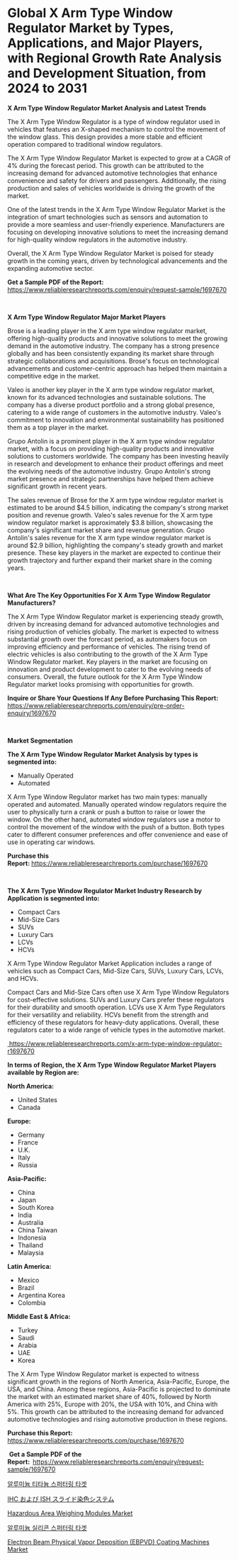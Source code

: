 <p><h1>Global X Arm Type Window Regulator Market by Types, Applications, and Major Players, with Regional Growth Rate Analysis and Development Situation, from 2024 to 2031</h1></p><p><strong>X Arm Type Window Regulator Market Analysis and Latest Trends</strong></p>
<p><p>The X Arm Type Window Regulator is a type of window regulator used in vehicles that features an X-shaped mechanism to control the movement of the window glass. This design provides a more stable and efficient operation compared to traditional window regulators.</p><p>The X Arm Type Window Regulator Market is expected to grow at a CAGR of 4% during the forecast period. This growth can be attributed to the increasing demand for advanced automotive technologies that enhance convenience and safety for drivers and passengers. Additionally, the rising production and sales of vehicles worldwide is driving the growth of the market.</p><p>One of the latest trends in the X Arm Type Window Regulator Market is the integration of smart technologies such as sensors and automation to provide a more seamless and user-friendly experience. Manufacturers are focusing on developing innovative solutions to meet the increasing demand for high-quality window regulators in the automotive industry.</p><p>Overall, the X Arm Type Window Regulator Market is poised for steady growth in the coming years, driven by technological advancements and the expanding automotive sector.</p></p>
<p><strong>Get a Sample PDF of the Report:&nbsp;</strong> <a href="https://www.reliableresearchreports.com/enquiry/request-sample/1697670">https://www.reliableresearchreports.com/enquiry/request-sample/1697670</a></p>
<p>&nbsp;</p>
<p><strong>X Arm Type Window Regulator Major Market Players</strong></p>
<p><p>Brose is a leading player in the X arm type window regulator market, offering high-quality products and innovative solutions to meet the growing demand in the automotive industry. The company has a strong presence globally and has been consistently expanding its market share through strategic collaborations and acquisitions. Brose's focus on technological advancements and customer-centric approach has helped them maintain a competitive edge in the market.</p><p>Valeo is another key player in the X arm type window regulator market, known for its advanced technologies and sustainable solutions. The company has a diverse product portfolio and a strong global presence, catering to a wide range of customers in the automotive industry. Valeo's commitment to innovation and environmental sustainability has positioned them as a top player in the market.</p><p>Grupo Antolin is a prominent player in the X arm type window regulator market, with a focus on providing high-quality products and innovative solutions to customers worldwide. The company has been investing heavily in research and development to enhance their product offerings and meet the evolving needs of the automotive industry. Grupo Antolin's strong market presence and strategic partnerships have helped them achieve significant growth in recent years.</p><p>The sales revenue of Brose for the X arm type window regulator market is estimated to be around $4.5 billion, indicating the company's strong market position and revenue growth. Valeo's sales revenue for the X arm type window regulator market is approximately $3.8 billion, showcasing the company's significant market share and revenue generation. Grupo Antolin's sales revenue for the X arm type window regulator market is around $2.9 billion, highlighting the company's steady growth and market presence. These key players in the market are expected to continue their growth trajectory and further expand their market share in the coming years.</p></p>
<p>&nbsp;</p>
<p><strong>What Are The Key Opportunities For X Arm Type Window Regulator Manufacturers?</strong></p>
<p><p>The X Arm Type Window Regulator market is experiencing steady growth, driven by increasing demand for advanced automotive technologies and rising production of vehicles globally. The market is expected to witness substantial growth over the forecast period, as automakers focus on improving efficiency and performance of vehicles. The rising trend of electric vehicles is also contributing to the growth of the X Arm Type Window Regulator market. Key players in the market are focusing on innovation and product development to cater to the evolving needs of consumers. Overall, the future outlook for the X Arm Type Window Regulator market looks promising with opportunities for growth.</p></p>
<p><strong>Inquire or Share Your Questions If Any Before Purchasing This Report:</strong> <a href="https://www.reliableresearchreports.com/enquiry/pre-order-enquiry/1697670">https://www.reliableresearchreports.com/enquiry/pre-order-enquiry/1697670</a></p>
<p>&nbsp;</p>
<p><strong>Market Segmentation</strong></p>
<p><strong>The X Arm Type Window Regulator Market Analysis by types is segmented into:</strong></p>
<p><ul><li>Manually Operated</li><li>Automated</li></ul></p>
<p><p>X Arm Type Window Regulator market has two main types: manually operated and automated. Manually operated window regulators require the user to physically turn a crank or push a button to raise or lower the window. On the other hand, automated window regulators use a motor to control the movement of the window with the push of a button. Both types cater to different consumer preferences and offer convenience and ease of use in operating car windows.</p></p>
<p><strong>Purchase this Report:&nbsp;</strong><a href="https://www.reliableresearchreports.com/purchase/1697670">https://www.reliableresearchreports.com/purchase/1697670</a></p>
<p>&nbsp;</p>
<p><strong>The X Arm Type Window Regulator Market Industry Research by Application is segmented into:</strong></p>
<p><ul><li>Compact Cars</li><li>Mid-Size Cars</li><li>SUVs</li><li>Luxury Cars</li><li>LCVs</li><li>HCVs</li></ul></p>
<p><p>X Arm Type Window Regulator Market Application includes a range of vehicles such as Compact Cars, Mid-Size Cars, SUVs, Luxury Cars, LCVs, and HCVs. </p><p>Compact Cars and Mid-Size Cars often use X Arm Type Window Regulators for cost-effective solutions. SUVs and Luxury Cars prefer these regulators for their durability and smooth operation. LCVs use X Arm Type Regulators for their versatility and reliability. HCVs benefit from the strength and efficiency of these regulators for heavy-duty applications. Overall, these regulators cater to a wide range of vehicle types in the automotive market.</p></p>
<p><a href="https://www.reliableresearchreports.com/x-arm-type-window-regulator-r1697670">&nbsp;https://www.reliableresearchreports.com/x-arm-type-window-regulator-r1697670</a></p>
<p><strong>In terms of Region, the X Arm Type Window Regulator Market Players available by Region are:</strong></p>
<p>
    <p> <strong> North America: </strong>
        <ul>
            <li>United States</li>
            <li>Canada</li>
        </ul>
        </p> 
    <p> <strong> Europe: </strong>
        <ul>
            <li>Germany</li>
            <li>France</li>
            <li>U.K.</li>
            <li>Italy</li>
            <li>Russia</li>
        </ul>
        </p> 
    <p> <strong> Asia-Pacific: </strong>
        <ul>
            <li>China</li>
            <li>Japan</li>
            <li>South Korea</li>
            <li>India</li>
            <li>Australia</li>
            <li>China Taiwan</li>
            <li>Indonesia</li>
            <li>Thailand</li>
            <li>Malaysia</li>
        </ul>
        </p> 
    <p> <strong> Latin America: </strong>
        <ul>
            <li>Mexico</li>
            <li>Brazil</li>
            <li>Argentina Korea</li>
            <li>Colombia</li>
        </ul>
        </p> 
    <p> <strong> Middle East & Africa: </strong>
        <ul>
            <li>Turkey</li>
            <li>Saudi</li>
            <li>Arabia</li>
            <li>UAE</li>
            <li>Korea</li>
        </ul>
    </p>
    </p>
<p><p>The X Arm Type Window Regulator market is expected to witness significant growth in the regions of North America, Asia-Pacific, Europe, the USA, and China. Among these regions, Asia-Pacific is projected to dominate the market with an estimated market share of 40%, followed by North America with 25%, Europe with 20%, the USA with 10%, and China with 5%. This growth can be attributed to the increasing demand for advanced automotive technologies and rising automotive production in these regions.</p></p>
<p><strong>Purchase this Report: </strong><a href="https://www.reliableresearchreports.com/purchase/1697670">https://www.reliableresearchreports.com/purchase/1697670</a></p>
<p>&nbsp;<strong>Get a Sample PDF of the Report:&nbsp;&nbsp;</strong><a href="https://www.reliableresearchreports.com/enquiry/request-sample/1697670">https://www.reliableresearchreports.com/enquiry/request-sample/1697670</a></p>
<p><strong></strong></p>
<p><p><a href="https://github.com/tasfiyaj85/Market-Research-Report-List-1/blob/main/752362893856.md">알루미늄 티타늄 스퍼터링 타겟</a></p><p><a href="https://medium.com/@mt14785/ihc%E3%81%8A%E3%82%88%E3%81%B3ish%E3%82%B9%E3%83%A9%E3%82%A4%E3%83%89%E6%9F%93%E8%89%B2%E3%82%B7%E3%82%B9%E3%83%86%E3%83%A0%E5%B8%82%E5%A0%B4-2031%E5%B9%B4%E3%81%BE%E3%81%A7%E3%81%AE%E6%88%90%E5%8A%9F%E3%81%99%E3%82%8B%E3%83%93%E3%82%B8%E3%83%8D%E3%82%B9%E6%88%A6%E7%95%A5%E3%81%AE%E9%8D%B5-9918ce89f4dc">IHC および ISH スライド染色システム</a></p><p><a href="https://issuu.com/reportprime-2/docs/hazardous-area-weighing-modules-market-size-2030.p">Hazardous Area Weighing Modules Market</a></p><p><a href="https://github.com/njolsky1/Market-Research-Report-List-1/blob/main/535050893855.md">알루미늄 실리콘 스퍼터링 타겟</a></p><p><a href="https://issuu.com/reportprime-2/docs/electron-beam-physical-vapor-deposi_94c9b97730895e">Electron Beam Physical Vapor Deposition (EBPVD) Coating Machines Market</a></p></p>